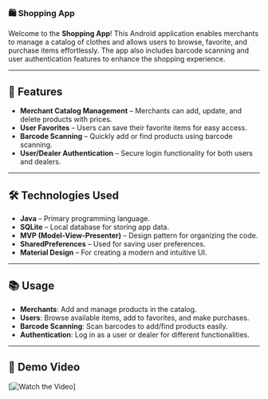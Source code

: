 
### 🛍️ Shopping App  
Welcome to the **Shopping App**! This Android application enables merchants to manage a catalog of clothes and allows users to browse, favorite, and purchase items effortlessly. The app also includes barcode scanning and user authentication features to enhance the shopping experience.  

---

## 📲 Features  

- **Merchant Catalog Management** – Merchants can add, update, and delete products with prices.  
- **User Favorites** – Users can save their favorite items for easy access.  
- **Barcode Scanning** – Quickly add or find products using barcode scanning.  
- **User/Dealer Authentication** – Secure login functionality for both users and dealers.  

---

## 🛠️ Technologies Used  

- **Java** – Primary programming language.  
- **SQLite** – Local database for storing app data.  
- **MVP (Model-View-Presenter)** – Design pattern for organizing the code.  
- **SharedPreferences** – Used for saving user preferences.  
- **Material Design** – For creating a modern and intuitive UI.  

---

## 📚 Usage  

- **Merchants**: Add and manage products in the catalog.  
- **Users**: Browse available items, add to favorites, and make purchases.  
- **Barcode Scanning**: Scan barcodes to add/find products easily.  
- **Authentication**: Log in as a user or dealer for different functionalities.  

---

## 🎥 Demo Video  

[![Watch the Video](https://drive.google.com/file/d/1dvn7fBd5oTmumyF4ExEXjJwnUT-m3UDU/view?usp=sharing)] 



